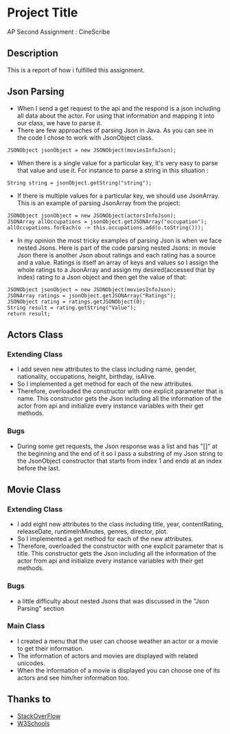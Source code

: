 # Project Title

AP Second Assignment : CineScribe

## Description

This is a report of how i fulfilled this assignment.

## Json Parsing

* When I send a get request to the api and the respond is a json including all data about the actor. For using that information and mapping it into our class, we have to parse it.
* There are few approaches of parsing Json in Java. As you can see in the code I chose to work with JsonObject class.
```
JSONObject jsonObject = new JSONObject(moviesInfoJson);
```
* When there is a single value for a particular key, it's very easy to parse that value and use it. For instance to parse a string in this situation :
```
String string = jsonObject.getString("string");
```
* If there is multiple values for a particular key, we should use JsonArray. This is an example of parsing JsonArray from the project:
```
JSONObject jsonObject = new JSONObject(actorsInfoJson);
JSONArray allOccupations = jsonObject.getJSONArray("occupation");
allOccupations.forEach(o -> this.occupations.add(o.toString()));
```
* In my opinion the most tricky examples of parsing Json is when we face nested Jsons. Here is part of the code parsing nested Jsons: in movie Json there is another Json about ratings and each rating has a source and a value. Ratings is itself an array of keys and values so I assign the whole ratings to a JsonArray and assign my desired(accessed that by index) rating to a Json object and then get the value of that:   
```
JSONObject jsonObject = new JSONObject(moviesInfoJson);
JSONArray ratings = jsonObject.getJSONArray("Ratings");
JSONObject rating = ratings.getJSONObject(0);
String result = rating.getString("Value");
return result;
```

## Actors Class

### Extending Class

* I add seven new attributes to the class including name, gender, nationality, occupations, height, birthday, isAlive.
* So I implemented a get method for each of the new attributes.
* Therefore, overloaded the constructor with one explicit parameter that is name. This constructor gets the Json including all the information of the actor from api and initialize every instance variables with their get methods. 

### Bugs

* During some get requests, the Json response was a list and has "[]" at the beginning and the end of it so I pass a substring of my Json string to the JsonObject constructor that starts from index 1 and ends at an index before the last.

## Movie Class

### Extending Class

* I add eight new attributes to the class including title, year, contentRating, releaseDate, runtimeInMinutes, genres, director, plot.
* So I implemented a get method for each of the new attributes.
* Therefore, overloaded the constructor with one explicit parameter that is title. This constructor gets the Json including all the information of the actor from api and initialize every instance variables with their get methods.

### Bugs

* a little difficulty about nested Jsons that was discussed in the "Json Parsing" section 

### Main Class

* I created a menu that the user can choose weather an actor or a movie to get their information.
* The information of actors and movies are displayed with related unicodes.
* When the information of a movie is displayed you can choose one of its actors and see him/her information too.

## Thanks to

* [StackOverFlow](https://stackoverflow.com)
* [W3Schools](https://www.w3schools.com/Java)